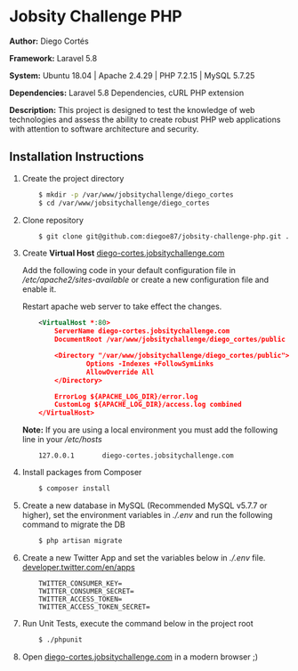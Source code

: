 # Jobsity Challenge PHP

**Author:** Diego Cortés

**Framework:** Laravel 5.8

**System:** Ubuntu 18.04 | Apache 2.4.29 | PHP 7.2.15 | MySQL 5.7.25

**Dependencies:** Laravel 5.8 Dependencies, cURL PHP extension

**Description:** This project is designed to test the knowledge of web technologies and assess the ability to create robust PHP web applications with attention to software architecture and security.

## Installation Instructions
1. Create the project directory
    ```sh
        $ mkdir -p /var/www/jobsitychallenge/diego_cortes
        $ cd /var/www/jobsitychallenge/diego_cortes
    ```
2. Clone repository
    ```sh
        $ git clone git@github.com:diegoe87/jobsity-challenge-php.git .
    ```

3. Create **Virtual Host** [diego-cortes.jobsitychallenge.com](http://diego-cortes.jobsitychallenge.com) 
    
    Add the following code in your default configuration file in */etc/apache2/sites-available* or create a new configuration file and enable it.
    
    Restart apache web server to take effect the changes.  
    ```xml
        <VirtualHost *:80>
            ServerName diego-cortes.jobsitychallenge.com
            DocumentRoot /var/www/jobsitychallenge/diego_cortes/public

            <Directory "/var/www/jobsitychallenge/diego_cortes/public">
                    Options -Indexes +FollowSymLinks
                    AllowOverride All
            </Directory>

            ErrorLog ${APACHE_LOG_DIR}/error.log
            CustomLog ${APACHE_LOG_DIR}/access.log combined
        </VirtualHost>
    ```
    **Note:** If you are using a local environment you must add the following line in your */etc/hosts*
    ```
        127.0.0.1       diego-cortes.jobsitychallenge.com
    ```

4. Install packages from Composer
    ```sh
        $ composer install
    ```

5. Create a new database in MySQL (Recommended MySQL v5.7.7 or higher), set the environment variables in *./.env* and run the following command to migrate the DB
    ```sh
        $ php artisan migrate
    ```

6. Create a new Twitter App and set the variables below in *./.env* file. [developer.twitter.com/en/apps](https://developer.twitter.com/en/apps) 
    ```
        TWITTER_CONSUMER_KEY= 
        TWITTER_CONSUMER_SECRET=
        TWITTER_ACCESS_TOKEN=
        TWITTER_ACCESS_TOKEN_SECRET=
    ```

7. Run Unit Tests, execute the command below in the project root
    ```sh
        $ ./phpunit
    ```

8. Open [diego-cortes.jobsitychallenge.com](http://diego-cortes.jobsitychallenge.com) in a modern browser ;)